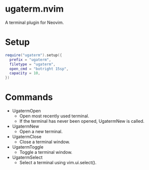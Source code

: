 # ugaterm.nvim

A terminal plugin for Neovim.

# Setup

```lua
require("ugaterm").setup({
  prefix = "ugaterm",
  filetype = "ugaterm",
  open_cmd = "botright 15sp",
  capacity = 10,
})
```

# Commands

- UgatermOpen
  - Open most recently used terminal.
  - If the terminal has never been opened, UgatermNew is called.
- UgatermNew
  - Open a new terminal.
- UgatermClose
  - Close a terminal window.
- UgatermToggle
  - Toggle a terminal window.
- UgatermSelect
  - Select a terminal using vim.ui.select().

